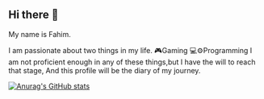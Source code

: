 ## Hi there 👋

My name is Fahim. 

I am passionate about two things in my life.
🎮Gaming
💻⚙️Programming
I am not proficient enough in any of these things,but
I have the will to reach that stage,
And this profile will be the diary of my journey.

[![Anurag's GitHub stats](https://github-readme-stats.vercel.app/api?username=FahimFaisal111)](https://github.com/FahimFaisal111/github-readme-stats)
<!--
**FahimFaisal111/FahimFaisal111** is a ✨ _special_ ✨ repository because its `README.md` (this file) appears on your GitHub profile.

Here are some ideas to get you started:

- 🔭 I’m currently working on ...
- 🌱 I’m currently learning ...
- 👯 I’m looking to collaborate on ...
- 🤔 I’m looking for help with ...
- 💬 Ask me about ...
- 📫 How to reach me: ...
- 😄 Pronouns: ...
- ⚡ Fun fact: ...
-->
